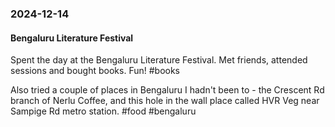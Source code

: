 ### 2024-12-14
#### Bengaluru Literature Festival
Spent the day at the Bengaluru Literature Festival. Met friends, attended sessions and bought books. Fun! #books

Also tried a couple of places in Bengaluru I hadn't been to - the Crescent Rd branch of Nerlu Coffee, and this hole in the wall place called HVR Veg near Sampige Rd metro station. #food #bengaluru

